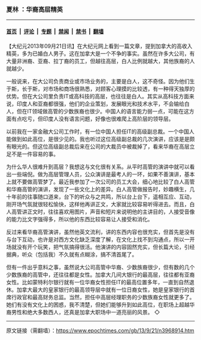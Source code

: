 ### 夏林 ：华裔高层精英

---

#### [首页](../../../..?n3968914) &nbsp;|&nbsp; [评论](../../../../../epoch-comment?n3968914) &nbsp;|&nbsp; [专题](../../../../../epoch-special?n3968914) &nbsp;|&nbsp; [禁闻](../../../../../epoch-news?n3968914) &nbsp;|&nbsp; [禁书](../../../../../books?n3968914) &nbsp;|&nbsp; [翻墙](https://github.com/gfw-breaker/nogfw/blob/master/README.md?n3968914)


<div class="post_content" id="artbody" itemprop="articleBody">
 <!-- article content begin -->
 <p>
  【大纪元2013年09月21日讯】在大纪元网上看到一篇文章，提到加拿大的高收入精英，多为已婚白人男子。这在加拿大是一个不争的事实。虽然在许多大公司，有大量非洲裔、亚裔、拉丁裔的员工，但越往高层，白人比例就越大，其他族裔的人就越少。
 </p>
 <p>
  一般说来，在大公司负责商业或市场业务的，主要是白人，这不奇怪。因为他们生于斯，长于斯，对市场和商场很熟悉，对顾客心理摸的比较透，有一种得天独厚的优势。但在大公司里负责IT或高科技的高层，也往往是白人。其实从高科技方面来说，印度人和亚裔都很强，他们的企业策划，发展眼光和技术水平，不会输给白人，但在IT领域做高管的少数族裔也很少。中国人的语言能力弱一点，可能在这方面有点吃亏，但印度人没有语言问题，好像也很难爬上高阶层的领导层。
 </p>
 <p>
  以前我在一家金融大公司工作时，有一位中国人担任IT的高级副总裁。一个中国人能做到如此高位，是很少见的。我也听过这位高级副总裁的几次演讲，应该是是颇有眼光的。但这位高级副总裁后来在公司的大裁员中被裁掉了，看来华裔在高层立足不是一件容易的事。
 </p>
 <p>
  为什么华人很难升到高层？我想这与文化很有关系。从平时高管的演讲中就可以看出一些端倪。做为高层管理人员，公众演讲是最考人的一环，如果不善演讲，基本上就不要做高管梦了。最近我参加了一次公司的员工大会，细心地比较了白人高管和华裔高管的演讲，发现了一些文化上的差异。白人高管做报告时，妙趣横生，几十年前的往事随口道来，台下的听众与之共鸣，所以台上台下，遥相互应、互动，刚开场气氛就很轻松愉快，这样他再讲正文，大家就比较容易听得进去。而且，白人高管讲正文时，往往喜欢用图片，声音和短片来说明他的主讲目的，人接受音像的能力比文字强得多，所以他的东西比较容易让人接受和消化。
 </p>
 <p>
  反过来看华裔高管演讲，虽然他英文流利，讲的东西内容也很充实，但首先是没有与台下互动，也许是对西方文化缺乏深度了解，在文化上找不到沟通点，所以一开场就没有开个玩笑，把气氛搞得很活。他演讲的内容固然充实，但长篇大论，引经据典，听众（包括我）不久就有点糊涂，搞不清首尾了。
 </p>
 <p>
  但有一件出乎意料之事，虽然说大公司高管中华裔、少数族裔很少，但有数的几个少数族裔的高管中，还往往都是女性。加拿大几间大银行的最高层，往往都有亚裔女性。比如蒙特利尔银行就有一位华裔女性担任IT的最高位置多年，一直到自然退休。加拿大最大的皇家银行的最高领导层中就有一位日裔女性，她是皇家银行的首席行政官和最高财务总监。当然，担任中高层经理职务的少数族裔女性就更多了。她们有没有文化上的困惑，我不清楚，但她们能够升到如此高位，在职场上超越华裔男性和绝大多数西人，还真是加拿大职场中一道亮丽的风景。 ◇
 </p>
 <!-- article content end -->
 <div id="below_article_ad">
 </div>
</div>


---

原文链接（需翻墙）：https://www.epochtimes.com/gb/13/9/21/n3968914.htm